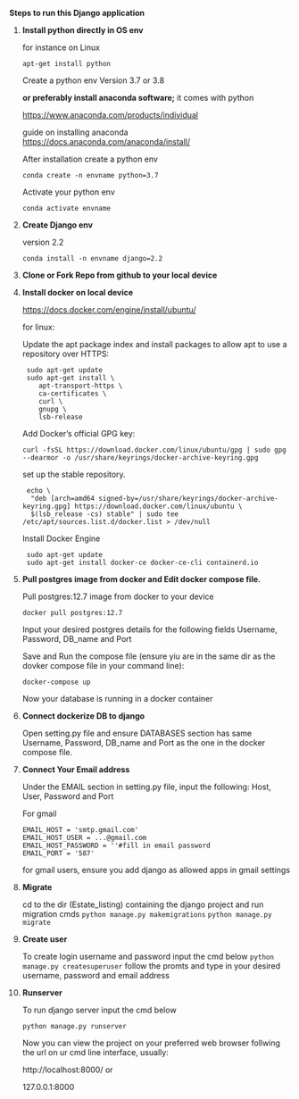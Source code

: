 <strong>Steps to run this Django application</strong>

1. <strong>Install python directly in OS env </strong>


   for instance on Linux
    ```
    apt-get install python
    ```
   Create a python env 
   Version 3.7 or 3.8



   <strong>or preferably install anaconda software;</strong> it comes with python
   
   https://www.anaconda.com/products/individual

   guide on installing anaconda https://docs.anaconda.com/anaconda/install/


   After installation create a python env
    ```
    conda create -n envname python=3.7 
    ```

   Activate your python env
    ```
    conda activate envname
    ```

2. <strong>Create Django env</strong>

   version 2.2

    ```
    conda install -n envname django=2.2
    ```

3. <strong>Clone or Fork Repo from github to your local device</strong>

4. <strong>Install docker on local device</strong>
   
   https://docs.docker.com/engine/install/ubuntu/

   for linux:
   
   Update the apt package index and install packages to allow apt to use a repository over HTTPS:

    ```
     sudo apt-get update
     sudo apt-get install \
        apt-transport-https \
        ca-certificates \
        curl \
        gnupg \
        lsb-release
    ```
   Add Docker’s official GPG key:
    ```
    curl -fsSL https://download.docker.com/linux/ubuntu/gpg | sudo gpg --dearmor -o /usr/share/keyrings/docker-archive-keyring.gpg
    ```

   set up the stable repository.
    ```
     echo \
      "deb [arch=amd64 signed-by=/usr/share/keyrings/docker-archive-keyring.gpg] https://download.docker.com/linux/ubuntu \
      $(lsb_release -cs) stable" | sudo tee /etc/apt/sources.list.d/docker.list > /dev/null
     ```
   Install Docker Engine
    ```
     sudo apt-get update
     sudo apt-get install docker-ce docker-ce-cli containerd.io
     ```
5. <strong>Pull postgres image from docker and Edit docker compose file.</strong>
   
   Pull postgres:12.7 image from docker to your device
    ```
    docker pull postgres:12.7
    ```
   
   Input your desired postgres details for the following fields
   Username, Password, DB_name and Port
   

   Save and Run the compose file (ensure yiu are in the same dir as the dovker compose file in your command line):
     ```
    docker-compose up
     ```
   Now your database is running in a docker container


6. <strong>Connect dockerize DB to django</strong>
   
   Open setting.py file and ensure DATABASES section has same  Username, Password, DB_name and Port as the one in the docker compose file.


7. <strong>Connect Your Email address</strong>
   
   Under the EMAIL section in setting.py file, input the following:
   Host, User, Password and Port

   For gmail
     ```
    EMAIL_HOST = 'smtp.gmail.com'
    EMAIL_HOST_USER = ...@gmail.com
    EMAIL_HOST_PASSWORD = ''#fill in email password
    EMAIL_PORT = '587'
     ```
   for gmail users, ensure you add django as allowed apps in gmail settings

8. <strong>Migrate</strong>
      
   cd to the dir (Estate_listing) containing the django project and run migration cmds
    ``
    python manage.py makemigrations
    ``
     ``
    python manage.py migrate
    ``
9. <strong>Create user</strong>

   To create login username and password input the cmd below
       ``
    python manage.py createsuperuser
    ``
    follow the promts and type in your desired username, password and email address
    
 
10. <strong>Runserver</strong>
   
      To run django server input the cmd below

      ```
      python manage.py runserver
      ```
      Now you can view the project on your preferred web browser follwing the url on ur cmd line interface, usually: 

      http://localhost:8000/ or

      127.0.0.1:8000
